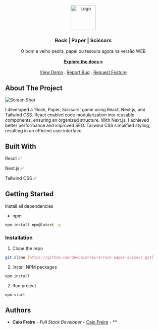<br/>
<p align="center">
  <a href="https://github.com/ShaanCoding/Rock | Paper | Scissors">
    <img src="https://static.thenounproject.com/png/2699125-200.png" alt="Logo" width="80" height="80">
  </a>

  <h3 align="center">Rock | Paper | Scissors</h3>

  <p align="center">
    O bom e velho pedra, papel ou tesoura agora na versão WEB
    <br/>
    <br/>
    <a href="https://github.com/ShaanCoding/Rock | Paper | Scissors"><strong>Explore the docs »</strong></a>
    <br/>
    <br/>
    <a href="https://github.com/ShaanCoding/Rock | Paper | Scissors">View Demo</a>
    .
    <a href="https://github.com/ShaanCoding/Rock | Paper | Scissors/issues">Report Bug</a>
    .
    <a href="https://github.com/ShaanCoding/Rock | Paper | Scissors/issues">Request Feature</a>
  </p>
</p>



## About The Project

![Screen Shot](https://i.pinimg.com/564x/87/15/9f/87159fc0de3ab45afbce9f0fa2eac0f7.jpg)

I developed a 'Rock, Paper, Scissors' game using React, Next.js, and Tailwind CSS. React enabled code modularization into reusable components, ensuring an organized structure. With Next.js, I achieved better performance and improved SEO. Tailwind CSS simplified styling, resulting in an efficient user interface.

## Built With

React ✅

Next.js ✅

Tailwind CSS ✅

## Getting Started

Install all dependencies

* npm

```sh
npm install npm@latest -g
```

### Installation

1. Clone the repo

```sh
git clone [https://github.com/devCaioFreire/rock-paper-scissor.git]
```

2. Install NPM packages

```sh
npm install
```
2. Run project

```sh
npm start
```


## Authors

* **Caio Freire** - *Full Stack Developer* - [Caio Freire](https://github.com/devCaioFreire) - **

